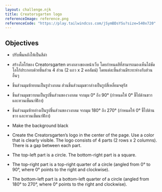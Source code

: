 ```yaml
---
layout: challenge.njk
title: Creatorsgarten logo
referenceImage: reference.png
referenceCode: "https://play.tailwindcss.com/jSymBDsYSu?size=540x720"
---
```


## Objectives

<div class="objectives" lang="th">

- ปรับพื้นหลังให้เป็นสีดำ

- สร้างโลโก้ของ Creatorsgarten ตรงกลางของหน้าเว็บ โดยกำหนดสีที่สามารถมองเห็นได้ชัด โลโก้ประกอบด้วยชิ้นส่วน 4 ส่วน (2 แถว x 2 คอลัมน์) โดยแต่ละชิ้นส่วนมีระยะห่างกับส่วนอื่นๆ

- ชิ้นส่วนมุมซ้ายบนเป็นรูปวงกลม ส่วนชิ้นส่วนมุมขวาล่างเป็นรูปสี่เหลี่ยมจตุรัส

- ชิ้นส่วนมุมขวาบนเป็นรูปชิ้นส่วนของวงกลม จากมุม 0° ถึง 90° (กำหนดให้ 0° ชี้ไปด้านขวา และทวนเข็มนาฬิกา)

- ชิ้นส่วนมุมซ้ายล่างเป็นรูปชิ้นส่วนของวงกลม จากมุม 180° ถึง 270° (กำหนดให้ 0° ชี้ไปด้านขวา และทวนเข็มนาฬิกา)

</div>

<div class="objectives" lang="en">

- Make the background black

- Create the Creatorsgarten’s logo in the center of the page. Use a color that is clearly visible. The logo consists of 4 parts (2 rows x 2 columns). There is a gap between each part.

- The top-left part is a circle. The bottom-right part is a square.

- The top-right part is a top-right quarter of a circle (angled from 0° to 90°, where 0° points to the right and clockwise).

- The bottom-left part is a bottom-left quarter of a circle (angled from 180° to 270°, where 0° points to the right and clockwise).

</div>
